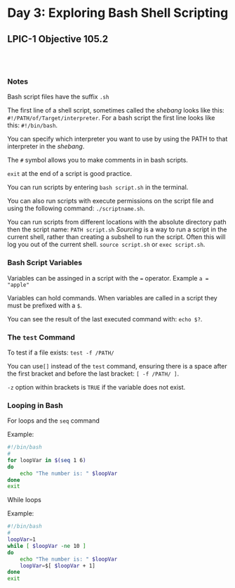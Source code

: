 # Day 3: Exploring Bash Shell Scripting

## LPIC-1 Objective 105.2
<br></br>

### Notes

Bash script files have the suffix `.sh`

The first line of a shell script, sometimes called the *shebang* looks like this: `#!/PATH/of/Target/interpreter`. For a bash script the first line looks like this: `#!/bin/bash`.

You can specify which interpreter you want to use by using the PATH to that interpreter in the *shebang*.

The `#` symbol allows you to make comments in in bash scripts.

`exit` at the end of a script is good practice.

You can run scripts by entering `bash script.sh` in the terminal.

You can also run scripts with execute permissions on the script file and using the following command: `./scriptname.sh`.

You can run scripts from different locations with the absolute directory path then the script name: `PATH script.sh`
*Sourcing* is a way to run a script in the current shell, rather than creating a subshell to run the script. Often this will log you out of the current shell. `source script.sh` or `exec script.sh`.


### Bash Script Variables

Variables can be assinged in a script with the `=` operator. Example `a = "apple"`

Variables can hold commands. When variables are called in a script they must be prefixed with a `$`.

You can see the result of the last executed command with: `echo $?`.

### The `test` Command

To test if a file exists: `test -f /PATH/`

You can use`[]` instead of the `test` command, ensuring there is a space after the first bracket and before the last bracket: `[ -f /PATH/ ]`.

`-z` option within brackets is `TRUE` if the variable does not exist.


### Looping in Bash

For loops and the `seq` command

Example:

```bash
#!/bin/bash
#
for loopVar in $(seq 1 6)
do
    echo "The number is: " $loopVar
done
exit
```

While loops

Example:

```bash
#!/bin/bash
#
loopVar=1
while [ $loopVar -ne 10 ]
do
    echo "The number is: " $loopVar
    loopVar=$[ $loopVar + 1]
done
exit
```
